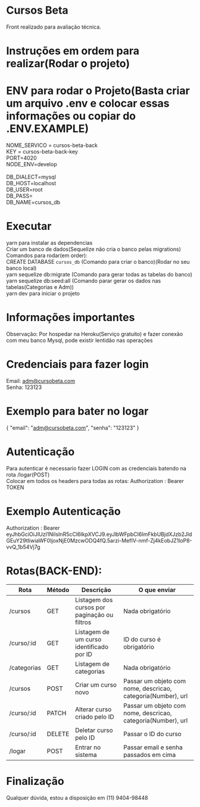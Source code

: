 # Cursos Beta
Front realizado para avaliação técnica.<br />

# Instruções em ordem para realizar(Rodar o projeto)
# ENV para rodar o Projeto(Basta criar um arquivo .env e colocar essas informações ou copiar do .ENV.EXAMPLE)
NOME_SERVICO = cursos-beta-back<br />
KEY = cursos-beta-back-key<br />
PORT=4020<br />
NODE_ENV=develop<br />
<br />
DB_DIALECT=mysql<br />
DB_HOST=localhost<br />
DB_USER=root<br />
DB_PASS=<br />
DB_NAME=cursos_db<br />

# Executar
yarn para instalar as dependencias<br />
Criar um banco de dados(Sequelize não cria o banco pelas migrations)<br />
Comandos para rodar(em order):<br />
CREATE DATABASE `cursos_db`   (Comando para criar o banco)(Rodar no seu banco local)  <br />
yarn sequelize db:migrate     (Comando para gerar todas as tabelas do banco) <br />
yarn sequelize db:seed:all    (Comando parar gerar os dados nas tabelas(Categorias e Adm))<br />
yarn dev para iniciar o projeto<br />


# Informações importantes
Observação: Por hospedar na Heroku(Serviço gratuito) e fazer conexão com meu banco Mysql, pode existir lentidão nas operações

# Credenciais para fazer login
Email: adm@cursobeta.com<br />
Senha: 123123<br />

# Exemplo para bater no logar
{
	"email": "adm@cursobeta.com",
	"senha": "123123"
}

# Autenticação
Para autenticar é necessario fazer LOGIN com as credenciais batendo na rota /logar(POST) <br />
Colocar em todos os headers para todas as rotas: Authorization : Bearer TOKEN

# Exemplo Autenticação
Authorization : Bearer eyJhbGciOiJIUzI1NiIsInR5cCI6IkpXVCJ9.eyJlbWFpbCI6ImFkbUBjdXJzb2JldGEuY29tIiwiaWF0IjoxNjE0MzcwODQ4fQ.5arzi-MefIV-nmf-Zj4kEobJZ1loP8-vvQ_1b54Vj7g

# Rotas(BACK-END):

| Rota       	        | Método 	  | Descrição                                               	|  O que enviar                                                |
|-------------------- |--------	  |---------------------------------------------------------	|--------------------------------------------------------------|
| /cursos    	        | GET   	  | Listagem dos cursos por paginação ou filtros              | Nada obrigatório                                             |
| /curso/:id    	    | GET   	  | Listagem de um curso identificado por ID                  | ID do curso é obrigatório                                    |
| /categorias    	    | GET   	  | Listagem de categorias                                    | Nada obrigatório                                             |
| /cursos    	        | POST   	  | Criar um curso novo                                       | Passar um objeto com nome, descricao, categoria(Number), url |
| /curso/:id    	    | PATCH   	| Alterar curso criado pelo ID                              | Passar um objeto com nome, descricao, categoria(Number), url |
| /curso/:id    	    | DELETE   	| Deletar curso pelo ID                                     | Passar o ID do curso                                         |
| /logar   	          | POST   	  | Entrar no sistema                                         | Passar email e senha passados em cima                        | 

# Finalização

Qualquer dúvida, estou a disposição em (11) 9404-98448